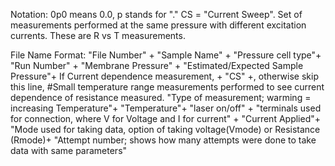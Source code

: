 Notation: 
0p0 means 0.0, p stands for "."
CS = "Current Sweep".  Set of measurements performed at the same pressure with different excitation currents.  These are R vs T measurements.


File Name Format:
"File Number" +
"Sample Name" +
"Pressure cell type"+
"Run Number" +
"Membrane Pressure" +
"Estimated/Expected Sample Pressure"+
If Current dependence measurement, + "CS" +, otherwise skip this line, #Small temperature range measurements performed to see current dependence of resistance measured.
"Type of measurement; warming = increasing Temperature"+
"Temperature"+
"laser on/off" +
"terminals used for connection, where V for Voltage and I for current" +
"Current Applied"+
"Mode used for taking data, option of taking voltage(Vmode) or Resistance (Rmode)+
"Attempt number; shows how many attempts were done to take data with same parameters" 

